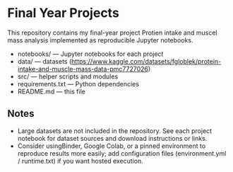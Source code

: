 # Final Year Projects

This repository contains my final-year project Protien intake and muscel mass analysis implemented as reproducible Jupyter notebooks.

- notebooks/ — Jupyter notebooks for each project
- data/ — datasets (https://www.kaggle.com/datasets/fgloblek/protein-intake-and-muscle-mass-data-pmc7727026)
- src/ — helper scripts and modules
- requirements.txt — Python dependencies
- README.md — this file

## Notes
- Large datasets are not included in the repository. See each project notebook for dataset sources and download instructions or links.
- Consider usingBinder, Google Colab, or a pinned environment to reproduce results more easily; add configuration files (environment.yml / runtime.txt) if you want hosted execution.
